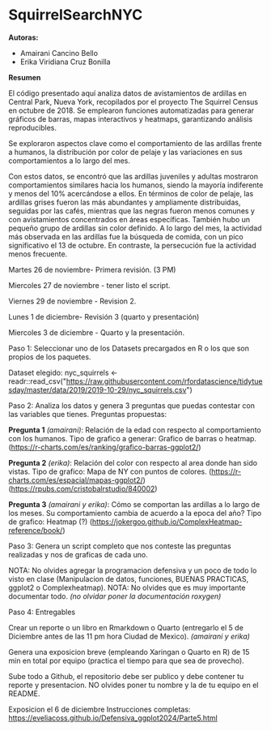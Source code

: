 # SquirrelSearchNYC
**Autoras:**

  - Amairani Cancino Bello
  - Erika Viridiana Cruz Bonilla

**Resumen**

El código presentado aquí analiza datos de avistamientos de ardillas en Central Park, Nueva York, recopilados por el proyecto The Squirrel Census en octubre de 2018. Se emplearon funciones automatizadas para generar gráficos de barras, mapas interactivos y heatmaps, garantizando análisis reproducibles.

Se exploraron aspectos clave como el comportamiento de las ardillas frente a humanos, la distribución por color de pelaje y las variaciones en sus comportamientos a lo largo del mes.

Con estos datos, se encontró que las ardillas juveniles y adultas mostraron comportamientos similares hacia los humanos, siendo la mayoría indiferente y menos del 10% acercándose a ellos. En términos de color de pelaje, las ardillas grises fueron las más abundantes y ampliamente distribuidas, seguidas por las cafés, mientras que las negras fueron menos comunes y con avistamientos concentrados en áreas específicas. También hubo un pequeño grupo de ardillas sin color definido. A lo largo del mes, la actividad más observada en las ardillas fue la búsqueda de comida, con un pico significativo el 13 de octubre. En contraste, la persecución fue la actividad menos frecuente.



Martes 26 de noviembre- Primera revisión. (3 PM)

Miercoles 27 de noviembre - tener listo el script.

Viernes 29 de noviembre - Revision 2. 

Lunes 1 de diciembre- Revisión 3 (quarto y presentación)

Miercoles 3 de diciembre - Quarto y la presentación.

Paso 1: Seleccionar uno de los Datasets precargados en R o los que son propios de los paquetes.

Dataset elegido: nyc_squirrels <- readr::read_csv("https://raw.githubusercontent.com/rfordatascience/tidytuesday/master/data/2019/2019-10-29/nyc_squirrels.csv")

Paso 2: Analiza los datos y genera 3 preguntas que puedas contestar con las variables que tienes.
Preguntas propuestas: 

**Pregunta 1** *(amairani)*: Relación de la edad con respecto al comportamiento con los humanos. Tipo de grafico a generar: Grafico de barras o heatmap. (https://r-charts.com/es/ranking/grafico-barras-ggplot2/)

**Pregunta 2** *(erika)*: Relación del color con respecto al area donde han sido vistas. Tipo de grafico: Mapa de NY con puntos de colores. (https://r-charts.com/es/espacial/mapas-ggplot2/) (https://rpubs.com/cristobalrstudio/840002)

**Pregunta 3** *(amairani y erika)*: Cómo se comportan las ardillas a lo largo de los meses. Su comportamiento cambia de acuerdo a la epoca del año? Tipo de grafico: Heatmap (?) (https://jokergoo.github.io/ComplexHeatmap-reference/book/)


Paso 3: Genera un script completo que nos conteste las preguntas realizadas y nos de graficas de cada uno.

NOTA: No olvides agregar la programacion defensiva y un poco de todo lo visto en clase (Manipulacion de datos, funciones, BUENAS PRACTICAS, ggplot2 o Complexheatmap).
NOTA: No olvides que es muy importante documentar todo.
*(no olvidar poner la documentación roxygen)*

Paso 4: Entregables

Crear un reporte o un libro en Rmarkdown o Quarto (entregarlo el 5 de Diciembre antes de las 11 pm hora Ciudad de Mexico). *(amairani y erika)*

Genera una exposicion breve (empleando Xaringan o Quarto en R) de 15 min en total por equipo (practica el tiempo para que sea de provecho).

Sube todo a Github, el repositorio debe ser publico y debe contener tu reporte y presentacion. NO olvides poner tu nombre y la de tu equipo en el README.

Exposicion el 6 de diciembre
Instrucciones completas: https://eveliacoss.github.io/Defensiva_ggplot2024/Parte5.html
